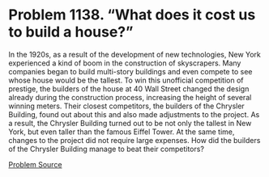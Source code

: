 # Problem 1138. “What does it cost us to build a house?”

In the 1920s, as a result of the development of new technologies, New York experienced a kind of boom in the construction of skyscrapers. Many companies began to build multi-story buildings and even compete to see whose house would be the tallest. To win this unofficial competition of prestige, the builders of the house at 40 Wall Street changed the design already during the construction process, increasing the height of several winning meters. Their closest competitors, the builders of the Chrysler Building, found out about this and also made adjustments to the project. As a result, the Chrysler Building turned out to be not only the tallest in New York, but even taller than the famous Eiffel Tower. At the same time, changes to the project did not require large expenses. How did the builders of the Chrysler Building manage to beat their competitors?

[Problem Source](https://www.trizland.ru/tasks/5589/)